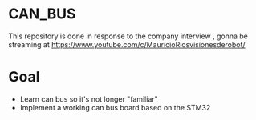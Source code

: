 # CAN_BUS
This  repository is done in  response to the company interview , gonna be streaming at https://www.youtube.com/c/MauricioRiosvisionesderobot/

# Goal

- Learn can bus so it's not longer "familiar"
- Implement a working can bus board based on the STM32
